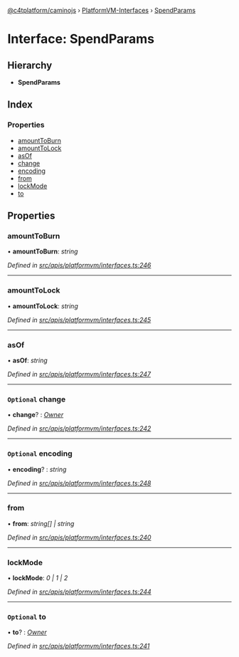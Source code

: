[@c4tplatform/caminojs](../api.md) › [PlatformVM-Interfaces](../modules/platformvm_interfaces.md) › [SpendParams](platformvm_interfaces.spendparams.md)

# Interface: SpendParams

## Hierarchy

* **SpendParams**

## Index

### Properties

* [amountToBurn](platformvm_interfaces.spendparams.md#amounttoburn)
* [amountToLock](platformvm_interfaces.spendparams.md#amounttolock)
* [asOf](platformvm_interfaces.spendparams.md#asof)
* [change](platformvm_interfaces.spendparams.md#optional-change)
* [encoding](platformvm_interfaces.spendparams.md#optional-encoding)
* [from](platformvm_interfaces.spendparams.md#from)
* [lockMode](platformvm_interfaces.spendparams.md#lockmode)
* [to](platformvm_interfaces.spendparams.md#optional-to)

## Properties

###  amountToBurn

• **amountToBurn**: *string*

*Defined in [src/apis/platformvm/interfaces.ts:246](https://github.com/chain4travel/caminojs/blob/8077d740/src/apis/platformvm/interfaces.ts#L246)*

___

###  amountToLock

• **amountToLock**: *string*

*Defined in [src/apis/platformvm/interfaces.ts:245](https://github.com/chain4travel/caminojs/blob/8077d740/src/apis/platformvm/interfaces.ts#L245)*

___

###  asOf

• **asOf**: *string*

*Defined in [src/apis/platformvm/interfaces.ts:247](https://github.com/chain4travel/caminojs/blob/8077d740/src/apis/platformvm/interfaces.ts#L247)*

___

### `Optional` change

• **change**? : *[Owner](platformvm_interfaces.owner.md)*

*Defined in [src/apis/platformvm/interfaces.ts:242](https://github.com/chain4travel/caminojs/blob/8077d740/src/apis/platformvm/interfaces.ts#L242)*

___

### `Optional` encoding

• **encoding**? : *string*

*Defined in [src/apis/platformvm/interfaces.ts:248](https://github.com/chain4travel/caminojs/blob/8077d740/src/apis/platformvm/interfaces.ts#L248)*

___

###  from

• **from**: *string[] | string*

*Defined in [src/apis/platformvm/interfaces.ts:240](https://github.com/chain4travel/caminojs/blob/8077d740/src/apis/platformvm/interfaces.ts#L240)*

___

###  lockMode

• **lockMode**: *0 | 1 | 2*

*Defined in [src/apis/platformvm/interfaces.ts:244](https://github.com/chain4travel/caminojs/blob/8077d740/src/apis/platformvm/interfaces.ts#L244)*

___

### `Optional` to

• **to**? : *[Owner](platformvm_interfaces.owner.md)*

*Defined in [src/apis/platformvm/interfaces.ts:241](https://github.com/chain4travel/caminojs/blob/8077d740/src/apis/platformvm/interfaces.ts#L241)*
